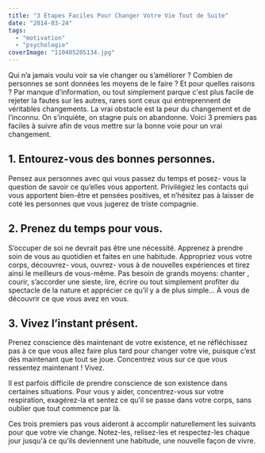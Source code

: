 ```yaml
---
title: "3 Étapes Faciles Pour Changer Votre Vie Tout de Suite"
date: "2014-03-24"
tags:
  - "motivation"
  - "psychologie"
coverImage: "110405205134.jpg"
---
```


Qui n’a jamais voulu voir sa vie changer ou s’améliorer ? Combien de personnes se sont données les moyens de le faire ? Et pour quelles raisons ? Par manque d’information, ou tout simplement parque c'est plus facile de rejeter la fautes sur les autres, rares sont ceux qui entreprennent de véritables changements. La vrai obstacle est la peur du changement et de l’inconnu. On s’inquiète, on stagne puis on abandonne. Voici 3 premiers pas faciles à suivre afin de vous mettre sur la bonne voie pour un vrai changement.<!--more-->

## 1\. Entourez-vous des bonnes personnes.

Pensez aux personnes avec qui vous passez du temps et posez- vous la question de savoir ce qu’elles vous apportent. Privilégiez les contacts qui vous apportent bien-être et pensées positives, et n’hésitez pas à laisser de coté les personnes que vous jugerez de triste compagnie.

## 2\. Prenez du temps pour vous.

S’occuper de soi ne devrait pas être une nécessité. Apprenez à prendre soin de vous au quotidien et faites en une habitude. Appropriez vous votre corps, découvrez- vous, ouvrez- vous à de nouvelles expériences et tirez ainsi le meilleurs de vous-même. Pas besoin de grands moyens: chanter , courir, s’accorder une sieste, lire, écrire ou tout simplement profiter du spectacle de la nature et apprécier ce qu’il y a de plus simple... À vous de découvrir ce que vous avez en vous.

## 3\. Vivez l’instant présent.

Prenez conscience dès maintenant de votre existence, et ne réfléchissez pas à ce que vous allez faire plus tard pour changer votre vie, puisque c’est dès maintenant que tout se joue. Concentrez vous sur ce que vous ressentez maintenant ! Vivez.

Il est parfois difficile de prendre conscience de son existence dans certaines situations. Pour vous y aider, concentrez-vous sur votre respiration, exagérez-la et sentez ce qu’il se passe dans votre corps, sans oublier que tout commence par là.

Ces trois premiers pas vous aideront à accomplir naturellement les suivants pour que votre vie change. Notez-les, relisez-les et respectez-les chaque jour jusqu'à ce qu’ils deviennent une habitude, une nouvelle façon de vivre.
